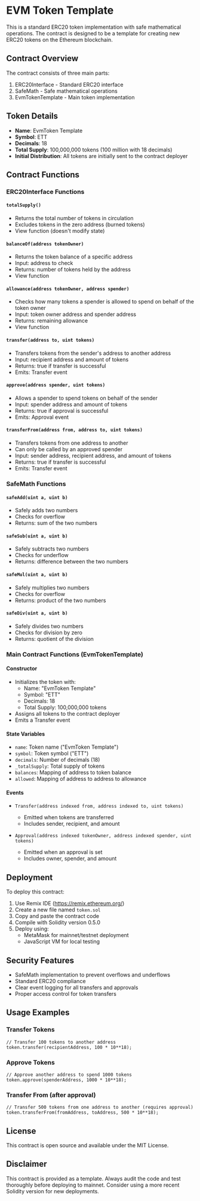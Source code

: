 # EVM Token Template

This is a standard ERC20 token implementation with safe mathematical operations. The contract is designed to be a template for creating new ERC20 tokens on the Ethereum blockchain.

## Contract Overview

The contract consists of three main parts:
1. ERC20Interface - Standard ERC20 interface
2. SafeMath - Safe mathematical operations
3. EvmTokenTemplate - Main token implementation

## Token Details

- **Name**: EvmToken Template
- **Symbol**: ETT
- **Decimals**: 18
- **Total Supply**: 100,000,000 tokens (100 million with 18 decimals)
- **Initial Distribution**: All tokens are initially sent to the contract deployer

## Contract Functions

### ERC20Interface Functions

#### `totalSupply()`
- Returns the total number of tokens in circulation
- Excludes tokens in the zero address (burned tokens)
- View function (doesn't modify state)

#### `balanceOf(address tokenOwner)`
- Returns the token balance of a specific address
- Input: address to check
- Returns: number of tokens held by the address
- View function

#### `allowance(address tokenOwner, address spender)`
- Checks how many tokens a spender is allowed to spend on behalf of the token owner
- Input: token owner address and spender address
- Returns: remaining allowance
- View function

#### `transfer(address to, uint tokens)`
- Transfers tokens from the sender's address to another address
- Input: recipient address and amount of tokens
- Returns: true if transfer is successful
- Emits: Transfer event

#### `approve(address spender, uint tokens)`
- Allows a spender to spend tokens on behalf of the sender
- Input: spender address and amount of tokens
- Returns: true if approval is successful
- Emits: Approval event

#### `transferFrom(address from, address to, uint tokens)`
- Transfers tokens from one address to another
- Can only be called by an approved spender
- Input: sender address, recipient address, and amount of tokens
- Returns: true if transfer is successful
- Emits: Transfer event

### SafeMath Functions

#### `safeAdd(uint a, uint b)`
- Safely adds two numbers
- Checks for overflow
- Returns: sum of the two numbers

#### `safeSub(uint a, uint b)`
- Safely subtracts two numbers
- Checks for underflow
- Returns: difference between the two numbers

#### `safeMul(uint a, uint b)`
- Safely multiplies two numbers
- Checks for overflow
- Returns: product of the two numbers

#### `safeDiv(uint a, uint b)`
- Safely divides two numbers
- Checks for division by zero
- Returns: quotient of the division

### Main Contract Functions (EvmTokenTemplate)

#### Constructor
- Initializes the token with:
  - Name: "EvmToken Template"
  - Symbol: "ETT"
  - Decimals: 18
  - Total Supply: 100,000,000 tokens
- Assigns all tokens to the contract deployer
- Emits a Transfer event

#### State Variables
- `name`: Token name ("EvmToken Template")
- `symbol`: Token symbol ("ETT")
- `decimals`: Number of decimals (18)
- `_totalSupply`: Total supply of tokens
- `balances`: Mapping of address to token balance
- `allowed`: Mapping of address to address to allowance

#### Events
- `Transfer(address indexed from, address indexed to, uint tokens)`
  - Emitted when tokens are transferred
  - Includes sender, recipient, and amount

- `Approval(address indexed tokenOwner, address indexed spender, uint tokens)`
  - Emitted when an approval is set
  - Includes owner, spender, and amount

## Deployment

To deploy this contract:

1. Use Remix IDE (https://remix.ethereum.org/)
2. Create a new file named `token.sol`
3. Copy and paste the contract code
4. Compile with Solidity version 0.5.0
5. Deploy using:
   - MetaMask for mainnet/testnet deployment
   - JavaScript VM for local testing

## Security Features

- SafeMath implementation to prevent overflows and underflows
- Standard ERC20 compliance
- Clear event logging for all transfers and approvals
- Proper access control for token transfers

## Usage Examples

### Transfer Tokens
```solidity
// Transfer 100 tokens to another address
token.transfer(recipientAddress, 100 * 10**18);
```

### Approve Tokens
```solidity
// Approve another address to spend 1000 tokens
token.approve(spenderAddress, 1000 * 10**18);
```

### Transfer From (after approval)
```solidity
// Transfer 500 tokens from one address to another (requires approval)
token.transferFrom(fromAddress, toAddress, 500 * 10**18);
```

## License

This contract is open source and available under the MIT License.

## Disclaimer

This contract is provided as a template. Always audit the code and test thoroughly before deploying to mainnet. Consider using a more recent Solidity version for new deployments.
